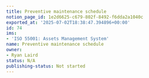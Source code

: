 ```yaml
---
title: Preventive maintenance schedule
notion_page_id: 1e2d6625-c679-802f-8492-f6dda2a1040c
exported_at: '2025-07-02T18:38:47.394896+00:00'
id: 74
ims:
- 'ISO 55001: Assets Management System'
name: Preventive maintenance schedule
owner:
- Ryan Laird
status: N/A
publishing-status: Not started
---
```



